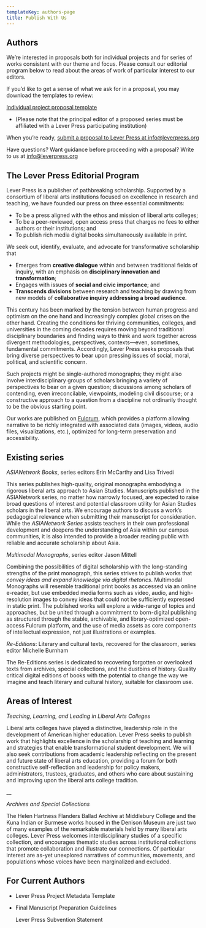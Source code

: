 ```yaml
---
templateKey: authors-page
title: Publish With Us
---
```

## Authors

We’re interested in proposals both for individual projects and for series of works consistent with our theme and focus. Please consult our editorial program below to read about the areas of work of particular interest to our editors.

If you’d like to get a sense of what we ask for in a proposal, you may download the templates to review:

<a href="/assets/leverpressindividualprojectproposaltemplatepubliclyaccessible.pdf">Individual project proposal template</a>

* (Please note that the principal editor of a proposed series must be affiliated with a Lever Press participating institution)

When you’re ready, [submit a proposal to Lever Press at info@leverpress.org](mailto:info@leverpress.org)

Have questions? Want guidance before proceeding with a proposal? Write to us at info@leverpress.org

## The Lever Press Editorial Program

Lever Press is a publisher of pathbreaking scholarship. Supported by a consortium of liberal arts institutions focused on excellence in research and teaching, we have founded our press on three essential commitments:

* To be a press aligned with the ethos and mission of liberal arts colleges;
* To be a peer-reviewed, open access press that charges no fees to either authors or their institutions; and
* To publish rich media digital books simultaneously available in print. 

We seek out, identify, evaluate, and advocate for transformative scholarship that

* Emerges from **creative dialogue** within and between traditional fields of inquiry, with an emphasis on **disciplinary innovation and transformation**;
* Engages with issues of **social and civic importance**; and
* **Transcends divisions** between research and teaching by drawing from new models of **collaborative inquiry addressing a broad audience**.

This century has been marked by the tension between human progress and optimism on the one hand and increasingly complex global crises on the other hand. Creating the conditions for thriving communities, colleges, and universities in the coming decades requires moving beyond traditional disciplinary boundaries and finding ways to think and work together across divergent methodologies, perspectives, contexts—even, sometimes, fundamental commitments. Accordingly, Lever Press seeks proposals that bring diverse perspectives to bear upon pressing issues of social, moral, political, and scientific concern. 

 Such projects might be single-authored monographs; they might also involve interdisciplinary groups of scholars bringing a variety of perspectives to bear on a given question; discussions among scholars of contending, even irreconcilable, viewpoints, modeling civil discourse; or a constructive approach to a question from a discipline not ordinarily thought to be the obvious starting point. 

Our works are published on [Fulcrum](https://www.fulcrum.org/), which provides a platform allowing narrative to be richly integrated with associated data (images, videos, audio files, visualizations, etc.), optimized for long-term preservation and accessibility. 

## Existing series

 *ASIANetwork Books*, series editors Erin McCarthy and Lisa Trivedi 

This series publishes high-quality, original monographs embodying a rigorous liberal arts approach to Asian Studies. Manuscripts published in the ASIANetwork series, no matter how narrowly focused, are expected to raise broad questions of interest and potential classroom utility for Asian Studies scholars in the liberal arts. We encourage authors to discuss a work’s pedagogical relevance when submitting their manuscript for consideration. While the *ASIANetwork Series* assists teachers in their own professional development and deepens the understanding of Asia within our campus communities, it is also intended to provide a broader reading public with reliable and accurate scholarship about Asia. 

*Multimodal Monographs*, series editor Jason Mittell

Combining the possibilities of digital scholarship with the long-standing strengths of the print monograph, this series strives to publish works that *convey ideas and expand knowledge via digital rhetorics*. Multimodal Monographs will resemble traditional print books as accessed via an online e-reader, but use embedded media forms such as video, audio, and high-resolution images to convey ideas that could not be sufficiently expressed in static print. The published works will explore a wide-range of topics and approaches, but be united through a commitment to born-digital publishing as structured through the stable, archivable, and library-optimized open-access Fulcrum platform, and the use of media assets as core components of intellectual expression, not just illustrations or examples.

*Re-Editions*: Literary and cultural texts, recovered for the classroom, series editor Michelle Burnham 

The Re-Editions series is dedicated to recovering forgotten or overlooked texts from archives, special collections, and the dustbins of history. Quality critical digital editions of books with the potential to change the way we imagine and teach literary and cultural history, suitable for classroom use.   

## Areas of Interest

*Teaching, Learning, and Leading in Liberal Arts Colleges* 

Liberal arts colleges have played a distinctive, leadership role in the development of American higher education. Lever Press seeks to publish work that highlights excellence in the scholarship of teaching and learning and strategies that enable transformational student development. We will also seek contributions from academic leadership reflecting on the present and future state of liberal arts education, providing a forum for both constructive self-reflection and leadership for policy makers, administrators, trustees, graduates, and others who care about sustaining and improving upon the liberal arts college tradition.

__

*Archives and Special Collections*

The Helen Hartness Flanders Ballad Archive at Middlebury College and the Kuna Indian or Burmese works housed in the Denison Museum are just two of many examples of the remarkable materials held by many liberal arts colleges. Lever Press welcomes interdisciplinary studies of a specific collection, and encourages thematic studies across institutional collections that promote collaboration and illustrate our connections. Of particular interest are as-yet unexplored narratives of communities, movements, and populations whose voices have been marginalized and excluded.

## For Current Authors

* Lever Press Project Metadata Template
* Final Manuscript Preparation Guidelines

  Lever Press Subvention Statement
